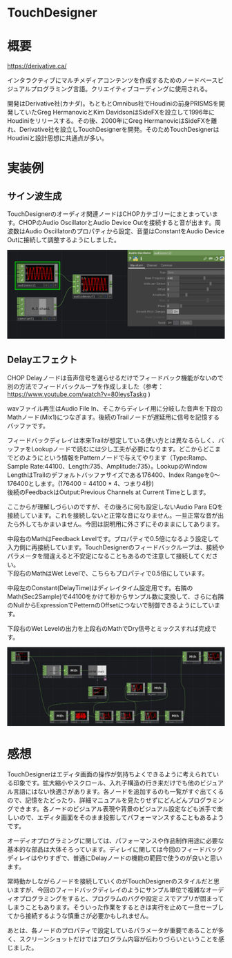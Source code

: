 TouchDesigner
===

# 概要

https://derivative.ca/

インタラクティブにマルチメディアコンテンツを作成するためのノードベースビジュアルプログラミング言語。クリエイティブコーディングに使用される。

開発はDerivative社(カナダ)。もともとOmnibus社でHoudiniの前身PRISMSを開発していたGreg HermanovicとKim DavidsonはSideFXを設立して1996年にHoudiniをリリースする。その後、2000年にGreg HermanovicはSideFXを離れ、Derivative社を設立しTouchDesignerを開発。そのためTouchDesignerはHoudiniと設計思想に共通点が多い。


# 実装例

## サイン波生成

TouchDesignerのオーディオ関連ノードはCHOPカテゴリーにまとまっています。CHOPのAudio OscillatorとAudio Device Outを接続すると音が出ます。周波数はAudio Oscillatorのプロパティから設定、音量はConstantをAudio Device Outに接続して調整するようにしました。

![sine](sine.png)

## Delayエフェクト

CHOP Delayノードは音声信号を遅らせるだけでフィードバック機能がないので別の方法でフィードバックループを作成しました（参考： https://www.youtube.com/watch?v=80leysTaskg )

wavファイル再生はAudio File In、そこからディレイ用に分岐した音声を下段のMathノード(Mix1)につなぎます。後続のTrailノードが遅延用に信号を記憶するバッファです。  

フィードバックディレイは本来Trailが想定している使い方とは異なるらしく、バッファをLookupノードで読むには少し工夫が必要になります。どこからどこまでどのようにという情報をPatternノードで与えてやります（Type:Ramp、Sample Rate:44100、Length:735、Amplitude:735）。LookupのWindow LengthはTrailのデフォルトバッファサイズである176400、Index Rangeを0～176400とします。(176400 = 44100 * 4、つまり4秒)  
後続のFeedbackはOutput:Previous Channels at Current Timeとします。

ここからが理解しづらいのですが、その後ろに何も設定しないAudio Para EQを接続しています。これを接続しないと正常な音になりません。一旦正常な音が出たら外してもかまいません。今回は説明用に外さずにそのままにしてあります。  

中段右のMathはFeedback Levelです。プロパティで0.5倍になるよう設定して入力側に再接続しています。TouchDesignerのフィードバックループは、接続やパラメータを間違えると不安定になることもあるので注意して接続してください。  
下段右のMathはWet Levelで、こちらもプロパティで0.5倍にしています。

中段左のConstant(DelayTime)はディレイタイム設定用です。右隣のMath(Sec2Sample)で44100をかけて秒からサンプル数に変換して、さらに右隣のNullからExpressionでPetternのOffsetにつないで制御できるようにしています。

下段右のWet Levelの出力を上段右のMathでDry信号とミックスすれば完成です。

![delay](delay.png)


# 感想

TouchDesignerはエディタ画面の操作が気持ちよくできるように考えられている印象です。拡大縮小やスクロール、入れ子構造の行き来だけでも他のビジュアル言語にはない快適さがあります。各ノードを追加するのも一覧がすぐ出てくるので、記憶をたどったり、詳細マニュアルを見たりせずにどんどんプログラミングできます。各ノードのビジュアル表現や背景のビジュアル設定なども派手で楽しいので、エディタ画面をそのまま投影してパフォーマンスすることもあるようです。

オーディオプログラミングに関しては、パフォーマンスや作品制作用途に必要な基本的な部品は大体そろっています。ディレイに関しては今回のフィードバックディレイはやりすぎで、普通にDelayノードの機能の範囲で使うのが良いと思います。  

常時動かしながらノードを接続していくのがTouchDesignerのスタイルだと思いますが、今回のフィードバックディレイのようにサンプル単位で複雑なオーディオプログラミングをすると、プログラムのバグや設定ミスでアプリが固まってしまうこともあります。そういった作業をするときは実行を止めて一旦セーブしてから接続するような慎重さが必要かもしれません。

あとは、各ノードのプロパティで設定しているパラメータが重要であることが多く、スクリーンショットだけではプログラム内容が伝わりづらいということを感じました。

